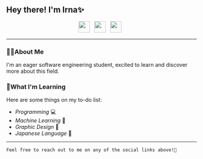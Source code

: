 ## Hey there! I'm Irna✨

<p align='center'>
<a href="mailto:dev.irnaaull20@gmail.com"><img height="30" src="https://raw.githubusercontent.com/iansmathew/iansmathew/master/assets/icon_email.png"></a>&nbsp;&nbsp;
<a href="https://www.linkedin.com/in/irnaaulia/"><img height="30" src="https://raw.githubusercontent.com/iansmathew/iansmathew/master/assets/icon_linkedin.png"></a>&nbsp;&nbsp;
<a href="https://twitter.com/IrnaAull"><img height="30" src="https://raw.githubusercontent.com/iansmathew/iansmathew/master/assets/icon_twitter.png"></a>&nbsp;&nbsp;
</p>

---

### 🧕🏻About Me

<p> I'm an eager software engineering student, excited to learn and discover more about this field. </p>

### 🌱What I'm Learning

Here are some things on my to-do list:

- _Programming_ 💻
- _Machine Learning_ 🤖
- _Graphic Design_ 🎨
- _Japanese Language_ 🎌

---

`Feel free to reach out to me on any of the social links above!🍃`

